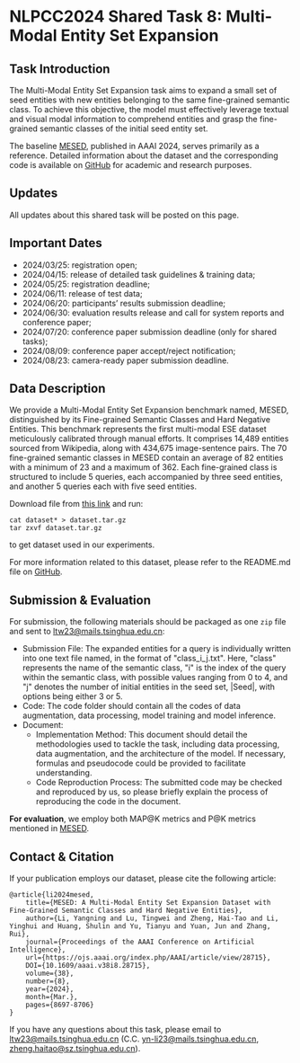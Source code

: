 # NLPCC2024 Shared Task 8: Multi-Modal Entity Set Expansion

## Task Introduction

The Multi-Modal Entity Set Expansion task aims to expand a small set of seed entities with new entities belonging to the same fine-grained semantic class. To achieve this objective, the model must effectively leverage textual and visual modal information to comprehend entities and grasp the fine-grained semantic classes of the initial seed entity set.

The baseline [MESED](https://ojs.aaai.org/index.php/AAAI/article/view/28715), published in AAAI 2024, serves primarily as a reference. Detailed information about the dataset and the corresponding code is available on [GitHub](https://github.com/THUKElab/MESED) for academic and research purposes.

## Updates

All updates about this shared task will be posted on this page.

## Important Dates

- 2024/03/25: registration open;
- 2024/04/15: release of detailed task guidelines & training data;
- 2024/05/25: registration deadline;
- 2024/06/11: release of test data;
- 2024/06/20: participants’ results submission deadline;
- 2024/06/30: evaluation results release and call for system reports and conference paper;
- 2024/07/20: conference paper submission deadline (only for shared tasks);
- 2024/08/09: conference paper accept/reject notification;
- 2024/08/23: camera-ready paper submission deadline.

## Data Description

We provide a Multi-Modal Entity Set Expansion benchmark named, MESED, distinguished by its Fine-grained Semantic Classes and Hard Negative Entities. This benchmark represents the first multi-modal ESE dataset meticulously calibrated through manual efforts. It comprises 14,489 entities sourced from Wikipedia, along with 434,675 image-sentence pairs. The 70 fine-grained semantic classes in MESED contain an average of 82 entities with a minimum of 23 and a maximum of 362. Each fine-grained class is structured to include 5 queries, each accompanied by three seed entities, and another 5 queries each with five seed entities.

Download file from [this link](https://cloud.tsinghua.edu.cn/d/6d2a4a4ea7a14bf7b369/) and run:


```
cat dataset* > dataset.tar.gz
tar zxvf dataset.tar.gz
```

to get dataset used in our experiments.

For more information related to this dataset, please refer to the README.md file on [GitHub](https://github.com/THUKElab/MESED).



## Submission & Evaluation

For submission, the following materials should be packaged as one `zip` file and sent to [ltw23@mails.tsinghua.edu.cn](mailto:ltw23@mails.tsinghua.edu.cn):

- Submission File: The expanded entities for a query is individually written into one text file named, in the format of "class_i_j.txt". Here, "class" represents the name of the semantic class, "i" is the index of the query within the semantic class, with possible values ranging from 0 to 4, and "j" denotes the number of initial entities in the seed set, |Seed|, with options being either 3 or 5.
- Code: The code folder should contain all the codes of data augmentation, data processing, model training and model inference.
- Document:
  - Implementation Method: This document should detail the methodologies used to tackle the task, including data processing, data augmentation, and the architecture of the model. If necessary, formulas and pseudocode could be provided to facilitate understanding.
  - Code Reproduction Process: The submitted code may be checked and reproduced by us, so please briefly explain the process of reproducing the code in the document.

**For evaluation**, we employ both MAP@K metrics and P@K metrics mentioned in [MESED](https://ojs.aaai.org/index.php/AAAI/article/view/28715).



## Contact & Citation

If your publication employs our dataset, please cite the following article:

```
@article{li2024mesed, 
	title={MESED: A Multi-Modal Entity Set Expansion Dataset with Fine-Grained Semantic Classes and Hard Negative Entities},
	author={Li, Yangning and Lu, Tingwei and Zheng, Hai-Tao and Li, Yinghui and Huang, Shulin and Yu, Tianyu and Yuan, Jun and Zhang, Rui},
	journal={Proceedings of the AAAI Conference on Artificial Intelligence},
	url={https://ojs.aaai.org/index.php/AAAI/article/view/28715},
	DOI={10.1609/aaai.v38i8.28715},
	volume={38},
	number={8},
	year={2024},
	month={Mar.},
	pages={8697-8706} 
}
```

If you have any questions about this task, please email to [ltw23@mails.tsinghua.edu.cn](mailto:ltw23@mails.tsinghua.edu.cn) (C.C. [yn-li23@mails.tsinghua.edu.cn](mailto:yn-li23@mails.tsinghua.edu.cn), [zheng.haitao@sz.tsinghua.edu.cn](mailto:zheng.haitao@sz.tsinghua.edu.cn)).